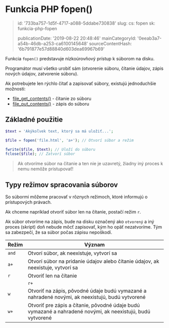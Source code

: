 Funkcia PHP fopen()
===================

> id: '733ba757-1d5f-4717-a088-5ddabe730838'
> slug:
> 	cs: fopen
> 	sk: funkcia-php-fopen
> 
> publicationDate: '2019-08-22 20:48:46'
> mainCategoryId: '0eeab3a7-a54b-46db-a253-ca6100145648'
> sourceContentHash: '6b791877e57d88840d603dea69967b69'

Funkcia `fopen()` predstavuje nízkoúrovňový prístup k súborom na disku.

Programátor musí všetko urobiť sám (otvorenie súboru, čítanie údajov, zápis nových údajov, zatvorenie súboru).

Ak potrebujete len rýchlo čítať a zapisovať súbory, existujú jednoduchšie možnosti:

- <a href="/file-get-contents">file_get_contents()</a> - čítanie zo súboru
- <a href="/file-put-contents">file_put_contents()</a> - zápis do súboru

Základné použitie
----------------

```php
$text = 'Akýkoľvek text, ktorý sa má uložiť...';

$file = fopen('file.html', 'a+'); // Otvorí súbor a režim

fwrite($file, $text); // Uloží do súboru
fclose($file); // Zatvorí súbor
```

> Ak otvoríme súbor na čítanie a ten nie je uzavretý, žiadny iný proces k nemu nemôže pristupovať!

Typy režimov spracovania súborov
----------------------------

So súbormi môžeme pracovať v rôznych režimoch, ktoré informujú o prístupových právach.

Ak chceme napríklad otvoriť súbor len na čítanie, postačí režim `r`.

Ak súbor otvoríme na zápis, bude na disku označený ako `otvorený` a iný proces (skript) doň nebude môcť zapisovať, kým ho opäť nezatvoríme. Tým sa zabezpečí, že sa súbor počas zápisu nepoškodí.

| Režim | Význam |
|-------|--------|
| `and` | Otvorí súbor, ak neexistuje, vytvorí sa |
| `a+` | Otvorí súbor na pridanie údajov alebo čítanie údajov, ak neexistuje, vytvorí sa |
| `r` | Otvoriť len na čítanie |
| | `r+` | Otvoriť na čítanie a zápis |
| `w` | Otvoriť na zápis, pôvodné údaje budú vymazané a nahradené novými, ak neexistujú, budú vytvorené |
| `w+` | Otvoriť pre zápis a čítanie, pôvodné údaje budú vymazané a nahradené novými, ak neexistujú, budú vytvorené |

